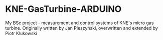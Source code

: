 # KNE-GasTurbine-ARDUINO
My BSc project - measurement and control systems of KNE's micro gas turbine.
Originally written by Jan Pleszyński, overwritten and extended by Piotr Klukowski
